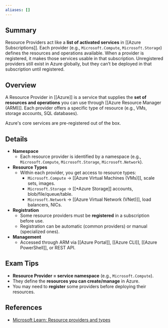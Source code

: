 ```yaml
---
aliases: []
---
```

## **Summary**
Resource Providers act like a **list of activated services** in [[Azure Subscriptions]]. Each provider (e.g., `Microsoft.Compute`, `Microsoft.Storage`) defines the resources and operations available. When a provider is registered, it makes those services usable in that subscription. Unregistered providers still exist in Azure globally, but they can’t be deployed in that subscription until registered.

## **Overview**
A Resource Provider in [[Azure]] is a service that supplies the **set of resources and operations** you can use through [[Azure Resource Manager (ARM)]]. Each provider offers a specific type of resource (e.g., VMs, storage accounts, SQL databases).

Azure's core services are pre-registered out of the box.
## **Details**
- **Namespace**  
	- Each resource provider is identified by a namespace (e.g., `Microsoft.Compute`, `Microsoft.Storage`, `Microsoft.Network`).  
- **Resource Types**  
	- Within each provider, you get access to resource types:  
		- `Microsoft.Compute` → [[Azure Virtual Machines (VMs)]], scale sets, images.  
		- `Microsoft.Storage` → [[*Azure Storage]] accounts, blob/file/queue/table.  
		- `Microsoft.Network` → [[Azure Virtual Network (VNet)]], load balancers, NICs.  
- **Registration**  
	- Some resource providers must be **registered** in a subscription before use.  
	- Registration can be automatic (common providers) or manual (specialized ones).  
- **Management**  
	- Accessed through ARM via [[Azure Portal]], [[Azure CLI]], [[Azure PowerShell]], or REST API.  
## **Exam Tips**
- **Resource Provider = service namespace** (e.g., `Microsoft.Compute`).  
- They define the **resources you can create/manage** in Azure.  
- You may need to **register** some providers before deploying their resources.  
## **References**
- [Microsoft Learn: Resource providers and types](https://learn.microsoft.com/en-us/azure/azure-resource-manager/management/resource-providers-and-types)  
